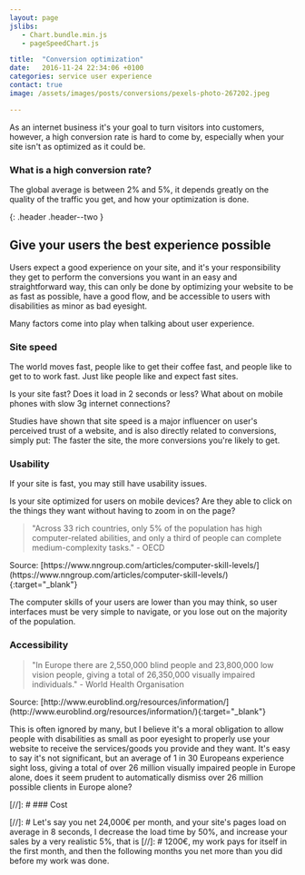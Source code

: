 ```yaml
---
layout: page
jslibs:
   - Chart.bundle.min.js
   - pageSpeedChart.js

title:  "Conversion optimization"
date:   2016-11-24 22:34:06 +0100
categories: service user experience
contact: true
image: /assets/images/posts/conversions/pexels-photo-267202.jpeg

---
```

As an internet business it's your goal to turn visitors into customers, however, a high conversion rate is hard to come by, especially when your site isn't as optimized as it could be.

### What is a high conversion rate?

The global average is between 2% and 5%, it depends greatly on the quality of the traffic you get, and how your optimization is done.

{: .header .header--two }
## Give your users the best experience possible

Users expect a good experience on your site, and it's your responsibility they get to perform the conversions you want in an easy and straightforward way, this can only be done by optimizing your website to be as fast as possible, have a good flow, and be accessible to users with disabilities as minor as bad eyesight.

Many factors come into play when talking about user experience.

### Site speed

The world moves fast, people like to get their coffee fast, and people like to get to to work fast. Just like people like and expect fast sites.

Is your site fast? Does it load in 2 seconds or less? What about on mobile phones with slow 3g internet connections?

Studies have shown that site speed is a major influencer on user's perceived trust of a website, and is also directly related to conversions, simply put: The faster the site, the more conversions you're likely to get.


<canvas id="pageSpeedChart"></canvas>

<!--<canvas id="mobileVsDesktop" style="max-width: 50%; margin:0 auto;"></canvas>-->

### Usability

If your site is fast, you may still have usability issues.

Is your site optimized for users on mobile devices? Are they able to click on the things they want without having to zoom in on the page?

<blockquote class="quote quote--left">
    "Across 33 rich countries, only 5% of the population has high computer-related abilities, and only a third of people can complete medium-complexity tasks."
    - OECD
</blockquote>
Source: [https://www.nngroup.com/articles/computer-skill-levels/](https://www.nngroup.com/articles/computer-skill-levels/){:target="_blank"}

The computer skills of your users are lower than you may think, so user interfaces must be very simple to navigate, or you lose out on the majority of the population.


### Accessibility

<blockquote class="quote quote--left">
    "In Europe there are 2,550,000 blind people and 23,800,000 low vision people, giving a total of 26,350,000 visually impaired individuals."
    - World Health Organisation
</blockquote>
Source: [http://www.euroblind.org/resources/information/](http://www.euroblind.org/resources/information/){:target="_blank"}

This is often ignored by many, but I believe it's a moral obligation to allow people with disabilities as small as poor eyesight to properly use your website to receive the services/goods you provide and they want.
It's easy to say it's not significant, but an average of 1 in 30 Europeans experience sight loss, giving a total of over 26 million visually impaired people in Europe alone, does it seem prudent to automatically dismiss over 26 million possible clients in Europe alone?


[//]: # ### Cost


[//]: # Let's say you net 24,000€ per month, and your site's pages load on average in 8 seconds, I decrease the load time by 50%, and increase your sales by a very realistic 5%, that is
[//]: # 1200€, my work pays for itself in the first month, and then the following months you net more than you did before my work was done.
